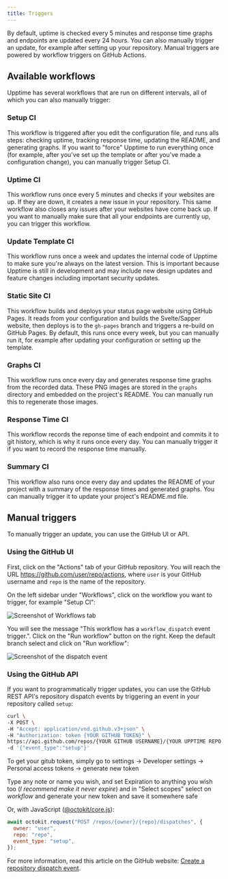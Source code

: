 ```yaml
---
title: Triggers
---
```


By default, uptime is checked every 5 minutes and response time graphs and endpoints are updated every 24 hours. You can also manually trigger an update, for example after setting up your repository. Manual triggers are powered by workflow triggers on GitHub Actions.

## Available workflows

Upptime has several workflows that are run on different intervals, all of which you can also manually trigger:

### Setup CI

This workflow is triggered after you edit the configuration file, and runs alls steps: checking uptime, tracking response time, updating the README, and generating graphs. If you want to "force" Upptime to run everything once (for example, after you've set up the template or after you've made a configuration change), you can manually trigger Setup CI.

### Uptime CI

This workflow runs once every 5 minutes and checks if your websites are up. If they are down, it creates a new issue in your repository. This same workflow also closes any issues after your websites have come back up. If you want to manually make sure that all your endpoints are currently up, you can trigger this workflow.

### Update Template CI

This workflow runs once a week and updates the internal code of Upptime to make sure you're always on the latest version. This is important because Upptime is still in development and may include new design updates and feature changes including important security updates.

### Static Site CI

This workflow builds and deploys your status page website using GitHub Pages. It reads from your configuration and builds the Svelte/Sapper website, then deploys is to the `gh-pages` branch and triggers a re-build on GitHub Pages. By default, this runs once every week, but you can manually run it, for example after updating your configuration or setting up the template.

### Graphs CI

This workflow runs once every day and generates response time graphs from the recorded data. These PNG images are stored in the `graphs` directory and embedded on the project's README. You can manually run this to regenerate those images.

### Response Time CI

This workflow records the reponse time of each endpoint and commits it to git history, which is why it runs once every day. You can manually trigger it if you want to record the response time manually.

### Summary CI

This workflow also runs once every day and updates the README of your project with a summary of the response times and generated graphs. You can manually trigger it to update your project's README.md file.

## Manual triggers

To manually trigger an update, you can use the GitHub UI or API.

### Using the GitHub UI

First, click on the "Actions" tab of your GitHub repository. You will reach the URL https://github.com/user/repo/actions, where `user` is your GitHub username and `repo` is the name of the repository.

On the left sidebar under "Workflows", click on the workflow you want to trigger, for example "Setup CI":

![Screenshot of Workflows tab](https://user-images.githubusercontent.com/2841780/97270440-2c553300-1855-11eb-9388-4a4d007aad0a.png)

You will see the message "This workflow has a `workflow_dispatch` event trigger.". Click on the "Run workflow" button on the right. Keep the default branch select and click on "Run workflow":

![Screenshot of the dispatch event](https://user-images.githubusercontent.com/2841780/97270513-4e4eb580-1855-11eb-92ef-ad09780af797.png)

### Using the GitHub API

If you want to programmatically trigger updates, you can use the GitHub REST API's repository dispatch events by triggering an event in your repository called `setup`:

```bash
curl \
-X POST \
-H "Accept: application/vnd.github.v3+json" \
-H "Authorization: token {YOUR GITHUB TOKEN}" \
https://api.github.com/repos/{YOUR GITHUB USERNAME}/{YOUR UPPTIME REPO NAME}/dispatches \
-d '{"event_type":"setup"}'                                                                                                                   
```
To get your gitub token, simply go to settings -> Developer settings -> Personal access tokens -> generate new token

Type any note or name you wish, and set Expiration to anything you wish too (*I recommend make it never expire*) and in "Select scopes" select on *workflow* and generate your new token and save it somewhere safe


Or, with JavaScript ([@octokit/core.js](https://github.com/octokit/core.js)):

```js
await octokit.request("POST /repos/{owner}/{repo}/dispatches", {
  owner: "user",
  repo: "repo",
  event_type: "setup",
});
```

For more information, read this article on the GitHub website: [Create a repository dispatch event](https://docs.github.com/en/actions/managing-workflow-runs/manually-running-a-workflow).
